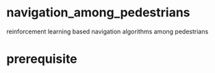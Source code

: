 # navigation_among_pedestrians
reinforcement learning based navigation algorithms among pedestrians

# prerequisite

